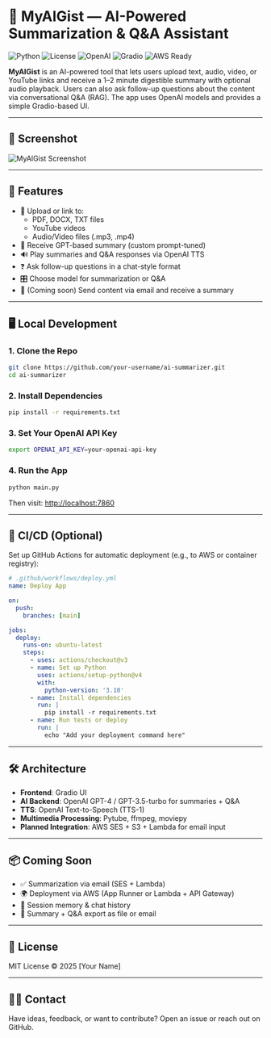 
# 🧠 MyAIGist — AI-Powered Summarization & Q&A Assistant

![Python](https://img.shields.io/badge/python-3.10%2B-blue)
![License](https://img.shields.io/badge/license-MIT-green)
![OpenAI](https://img.shields.io/badge/OpenAI-GPT--4-success)
![Gradio](https://img.shields.io/badge/Gradio-UI-orange)
![AWS Ready](https://img.shields.io/badge/AWS%20Ready-yes-yellow)

**MyAIGist** is an AI-powered tool that lets users upload text, audio, video, or YouTube links and receive a 1–2 minute digestible summary with optional audio playback. Users can also ask follow-up questions about the content via conversational Q&A (RAG). The app uses OpenAI models and provides a simple Gradio-based UI.

---

## 📸 Screenshot

![MyAIGist Screenshot](https://via.placeholder.com/800x400.png?text=MyAIGist+UI+Screenshot+Placeholder)

---

## 🚀 Features

- 🔹 Upload or link to:
  - PDF, DOCX, TXT files
  - YouTube videos
  - Audio/Video files (.mp3, .mp4)
- 🧠 Receive GPT-based summary (custom prompt-tuned)
- 🔊 Play summaries and Q&A responses via OpenAI TTS
- ❓ Ask follow-up questions in a chat-style format
- 🎛️ Choose model for summarization or Q&A
- 📨 (Coming soon) Send content via email and receive a summary

---

## 🖥️ Local Development

### 1. Clone the Repo

```bash
git clone https://github.com/your-username/ai-summarizer.git
cd ai-summarizer
```

### 2. Install Dependencies

```bash
pip install -r requirements.txt
```

### 3. Set Your OpenAI API Key

```bash
export OPENAI_API_KEY=your-openai-api-key
```

### 4. Run the App

```bash
python main.py
```

Then visit: [http://localhost:7860](http://localhost:7860)

---

## 🔧 CI/CD (Optional)

Set up GitHub Actions for automatic deployment (e.g., to AWS or container registry):

```yaml
# .github/workflows/deploy.yml
name: Deploy App

on:
  push:
    branches: [main]

jobs:
  deploy:
    runs-on: ubuntu-latest
    steps:
      - uses: actions/checkout@v3
      - name: Set up Python
        uses: actions/setup-python@v4
        with:
          python-version: '3.10'
      - name: Install dependencies
        run: |
          pip install -r requirements.txt
      - name: Run tests or deploy
        run: |
          echo "Add your deployment command here"
```

---

## 🛠 Architecture

- **Frontend**: Gradio UI
- **AI Backend**: OpenAI GPT-4 / GPT-3.5-turbo for summaries + Q&A
- **TTS**: OpenAI Text-to-Speech (TTS-1)
- **Multimedia Processing**: Pytube, ffmpeg, moviepy
- **Planned Integration**: AWS SES + S3 + Lambda for email input

---

## 📦 Coming Soon

- ✅ Summarization via email (SES + Lambda)
- 🌍 Deployment via AWS (App Runner or Lambda + API Gateway)
- 🧠 Session memory & chat history
- 🧾 Summary + Q&A export as file or email

---

## 📝 License

MIT License © 2025 [Your Name]

---

## 🙋‍♂️ Contact

Have ideas, feedback, or want to contribute? Open an issue or reach out on GitHub.
